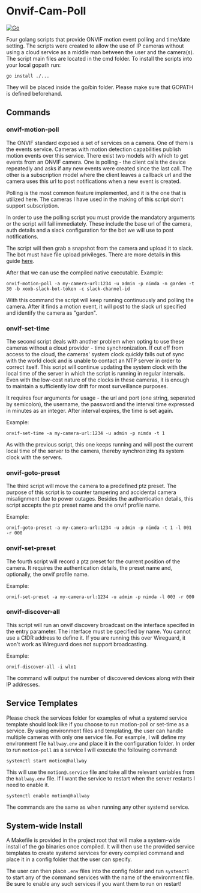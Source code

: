 # Onvif-Cam-Poll

[![Go](https://github.com/isaric/onvif-cam-poll/actions/workflows/go.yml/badge.svg?branch=master)](https://github.com/isaric/onvif-cam-poll/actions/workflows/go.yml)

Four golang scripts that provide ONVIF motion event polling and time/date setting. The scripts were created to allow 
the use of IP cameras without using a cloud service as a middle man between the user and the camera(s).
The script main files are located in the cmd folder.
To install the scripts into your local gopath run:

    go install ./...

They will be placed inside the go/bin folder. Please make sure that GOPATH is defined beforehand.

## Commands

### onvif-motion-poll

The ONVIF standard exposed a set of services on a camera. One of them is the events service. Cameras with motion detection
capabilities publish motion events over this service. There exist two models with which to get events from an ONVIF camera.
One is polling - the client calls the device repeatedly and asks if any new events were created since the last call. The other
is a subscription model where the client leaves a callback url and the camera uses this url to post notifications when a new 
event is created.

Polling is the most common feature implemented, and it is the one that is utilized here. The cameras I have used in the making 
of this script don't support subscription.

In order to use the polling script you must provide the mandatory arguments or the script will fail immediately. These 
include the base url of the camera, auth details and a slack configuration for the bot we will use to post notifications.

The script will then grab a snapshot from the camera and upload it to slack. The bot must have file upload privileges. 
There are more details in this guide [here](https://api.slack.com/methods/files.upload).

    
After that we can use the compiled native executable. Example:

    onvif-motion-poll -a my-camera-url:1234 -u admin -p nimda -n garden -t 30 -b xoxb-slack-bot-token -c slack-channel-id
    
With this command the script will keep running continuously and polling the camera. After it finds a motion event,
it will post to the slack url specified and identify the camera as "garden".

### onvif-set-time

The second script deals with another problem when opting to use these cameras without a cloud provider - time synchronization.
If cut off from access to the cloud, the cameras' system clock quickly falls out of sync with the world clock and is unable to 
contact an NTP server in order to correct itself. This script will continue updating the system clock with the local time of 
the server in which the script is running in regular intervals. Even with the low-cost nature of the clocks in these cameras, it is 
enough to maintain a sufficiently low drift for most surveillance purposes.

It requires four arguments for usage - the url and port (one string, seperated by semicolon), the username, the password and the
interval time expressed in minutes as an integer. After interval expires, the time is set again.
    
Example:

    onvif-set-time -a my-camera-url:1234 -u admin -p nimda -t 1
    
As with the previous script, this one keeps running and will post the current local time of the server to the camera, 
thereby synchronizing its system clock with the servers.

### onvif-goto-preset

The third script will move the camera to a predefined ptz preset. The purpose of this script is to counter tampering and 
accidental camera misalignment due to power outages. Besides the authentication details, this script accepts the ptz preset 
name and the onvif profile name.

Example:

    onvif-goto-preset -a my-camera-url:1234 -u admin -p nimda -t 1 -l 001 -r 000

### onvif-set-preset

The fourth script will record a ptz preset for the current position of the camera. It requires the authentication details, 
the preset name and, optionally, the onvif profile name.

Example:

    onvif-set-preset -a my-camera-url:1234 -u admin -p nimda -l 003 -r 000

### onvif-discover-all

This script will run an onvif discovery broadcast on the interface specifed in the entry parameter. The interface must be
specified by name. You cannot use a CIDR address to define it. If you are running this over Wireguard, it won't work as 
Wireguard does not support broadcasting.

Example:

    onvif-discover-all -i wlo1

The command will output the number of discovered devices along with their IP addresses.

## Service Templates
Please check the services folder for examples of what a systemd service template should look like if you choose to run 
motion-poll or set-time as a service. By using environment files and templating, the user can handle multiple cameras 
with only one service file.
For example, I will define my environment file `hallway.env` and place it in the configuration folder.
In order to run `motion-poll` as a service I will execute the following command:

    systemctl start motion@hallway

This will use the `motion@.service` file and take all the relevant variables from the `hallway.env` file.
If I want the service to restart when the server restarts I need to enable it.

    systemctl enable motion@hallway

The commands are the same as when running any other systemd service.

## System-wide Install
A Makefile is provided in the project root that will make a system-wide install of the go binaries once compiled. It 
will then use the provided service templates to create systemd services for every compiled command and place it in a 
config folder that the user can specify.

The user can then place `.env` files into the config folder and run `systemctl` to start any of the command services with
the name of the environment file. Be sure to enable any such services if you want them to run on restart!
